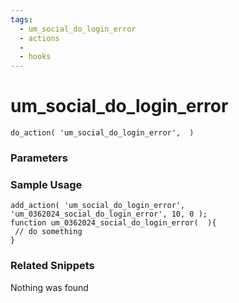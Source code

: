 ```yaml
---
tags: 
  - um_social_do_login_error
  - actions
  - 
  - hooks
---
```

# um\_social\_do\_login\_error

``` php:no-line-numbers
do_action( 'um_social_do_login_error',  )
```
<div class='hook-sep'></div>

### Parameters

<div class='hook-sep'></div>



### Sample Usage

``` php:no-line-numbers
add_action( 'um_social_do_login_error', 'um_0362024_social_do_login_error', 10, 0 );
function um_0362024_social_do_login_error(  ){
 // do something
}
```
<div class='hook-sep'></div>



### Related Snippets

Nothing was found

